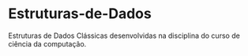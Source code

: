 # Estruturas-de-Dados
Estruturas de Dados Clássicas desenvolvidas na disciplina do curso de ciência da computação.

